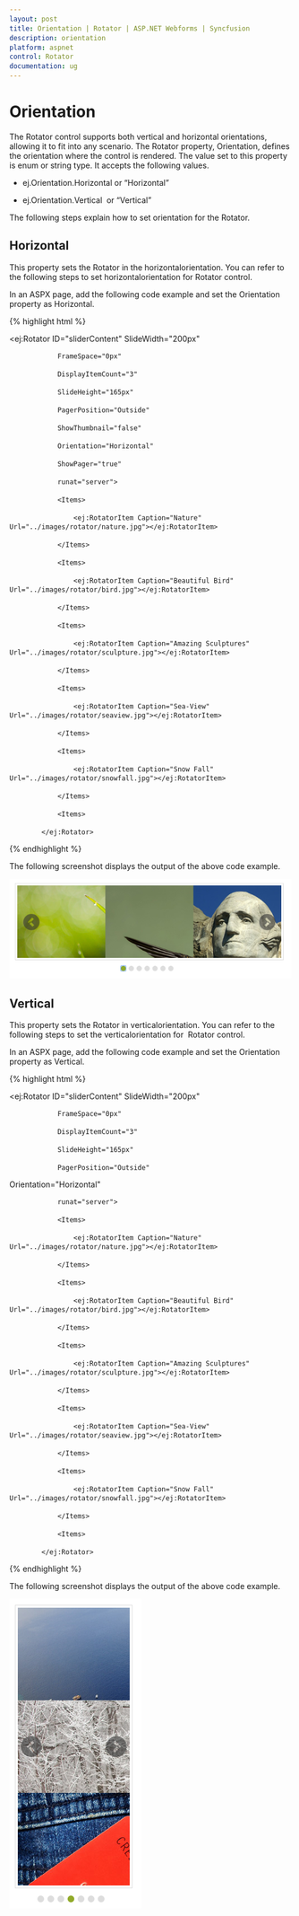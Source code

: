 ```yaml
---
layout: post
title: Orientation | Rotator | ASP.NET Webforms | Syncfusion
description: orientation
platform: aspnet
control: Rotator
documentation: ug
---
```


# Orientation

The Rotator control supports both vertical and horizontal orientations, allowing it to fit into any scenario. The Rotator property, Orientation, defines the orientation where the control is rendered. The value set to this property is enum or string type. It accepts the following values.

* ej.Orientation.Horizontal or “Horizontal”

* ej.Orientation.Vertical  or “Vertical”

The following steps explain how to set orientation for the Rotator.

## Horizontal

This property sets the Rotator in the horizontalorientation. You can refer to the following steps to set horizontalorientation for Rotator control.

In an ASPX page, add the following code example and set the Orientation property as Horizontal.

{% highlight html %}

<ej:Rotator ID="sliderContent" SlideWidth="200px"

                FrameSpace="0px"

                DisplayItemCount="3"

                SlideHeight="165px"

                PagerPosition="Outside"

                ShowThumbnail="false"

                Orientation="Horizontal"

                ShowPager="true"

                runat="server">

                <Items>

                    <ej:RotatorItem Caption="Nature" Url="../images/rotator/nature.jpg"></ej:RotatorItem>

                </Items>

                <Items>

                    <ej:RotatorItem Caption="Beautiful Bird" Url="../images/rotator/bird.jpg"></ej:RotatorItem>

                </Items>

                <Items>

                    <ej:RotatorItem Caption="Amazing Sculptures" Url="../images/rotator/sculpture.jpg"></ej:RotatorItem>

                </Items>

                <Items>

                    <ej:RotatorItem Caption="Sea-View" Url="../images/rotator/seaview.jpg"></ej:RotatorItem>

                </Items>

                <Items>

                    <ej:RotatorItem Caption="Snow Fall" Url="../images/rotator/snowfall.jpg"></ej:RotatorItem>

                </Items>

                <Items>

            </ej:Rotator>

{% endhighlight %}

The following screenshot displays the output of the above code example.

![](Orientation_images/Orientation_img1.png) 



## Vertical

This property sets the Rotator in verticalorientation. You can refer to the following steps to set the verticalorientation for  Rotator control.

In an ASPX page, add the following code example and set the Orientation property as Vertical.

{% highlight html %}



<ej:Rotator ID="sliderContent" SlideWidth="200px"

                FrameSpace="0px"

                DisplayItemCount="3"

                SlideHeight="165px"

                PagerPosition="Outside"

 Orientation="Horizontal"

                runat="server">

                <Items>

                    <ej:RotatorItem Caption="Nature" Url="../images/rotator/nature.jpg"></ej:RotatorItem>

                </Items>

                <Items>

                    <ej:RotatorItem Caption="Beautiful Bird" Url="../images/rotator/bird.jpg"></ej:RotatorItem>

                </Items>

                <Items>

                    <ej:RotatorItem Caption="Amazing Sculptures" Url="../images/rotator/sculpture.jpg"></ej:RotatorItem>

                </Items>

                <Items>

                    <ej:RotatorItem Caption="Sea-View" Url="../images/rotator/seaview.jpg"></ej:RotatorItem>

                </Items>

                <Items>

                    <ej:RotatorItem Caption="Snow Fall" Url="../images/rotator/snowfall.jpg"></ej:RotatorItem>

                </Items>

                <Items>

            </ej:Rotator>



{% endhighlight %}

The following screenshot displays the output of the above code example.

![](Orientation_images/Orientation_img2.png)



